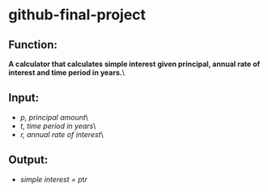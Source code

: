 # github-final-project
## Function:
**A calculator that calculates simple interest given principal, annual rate of interest and time period in years.**\
## Input:
   - *p, principal amount*\
   - *t, time period in years*\
   - *r, annual rate of interest*\

## Output:
   - *simple interest = p*t*r*
